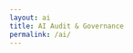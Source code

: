 ```yaml
---
layout: ai
title: AI Audit & Governance
permalink: /ai/
---
```


<!-- This markdown file maps ai.yml data into ai.html layout -->
